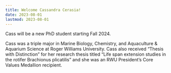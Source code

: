 ```yaml
---
title: Welcome Cassandra Cerasia!
date: 2023-08-01
lastmod: 2023-08-01
---
```


Cass will be a new PhD student starting Fall 2024.

 <!--more-->

 Cass was a triple major in Marine Biology, Chemistry, and Aquaculture & Aquarium Science at Roger Williams University.  Cass also received “Thesis with Distinction” for her research thesis titled “Life span extension studies in the rotifer Brachionus plicatilis” and she was an RWU President’s Core Values Medallion recipient. 
